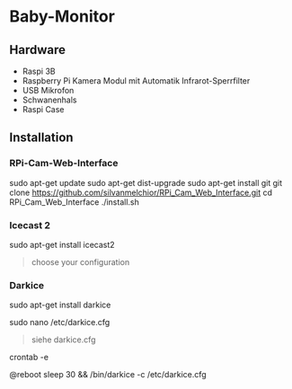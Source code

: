 # Baby-Monitor

## Hardware

- Raspi 3B
- Raspberry Pi Kamera Modul mit Automatik Infrarot-Sperrfilter
- USB Mikrofon
- Schwanenhals
- Raspi Case


## Installation

### RPi-Cam-Web-Interface

sudo apt-get update
sudo apt-get dist-upgrade
sudo apt-get install git
git clone https://github.com/silvanmelchior/RPi_Cam_Web_Interface.git
cd RPi_Cam_Web_Interface
./install.sh

### Icecast 2

        
sudo apt-get install icecast2

> choose your configuration


### Darkice

        
sudo apt-get install darkice

sudo nano /etc/darkice.cfg
> siehe darkice.cfg

crontab -e

@reboot sleep 30 && /bin/darkice -c /etc/darkice.cfg



